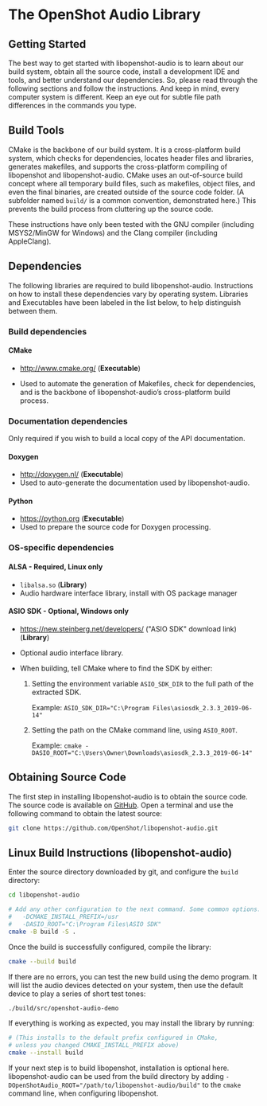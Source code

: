 # The OpenShot Audio Library

## Getting Started

The best way to get started with libopenshot-audio is to
learn about our build system, obtain all the source code,
install a development IDE and tools,
and better understand our dependencies.
So, please read through the following sections and follow the instructions.
And keep in mind, every computer system is different.
Keep an eye out for subtle file path differences in the commands you type.

## Build Tools

CMake is the backbone of our build system.
It is a cross-platform build system, which checks for dependencies,
locates header files and libraries, generates makefiles,
and supports the cross-platform compiling of libopenshot and libopenshot-audio.
CMake uses an out-of-source build concept where all temporary build files,
such as makefiles, object files, and even the final binaries,
are created outside of the source code folder.
(A subfolder named `build/` is a common convention, demonstrated here.)
This prevents the build process from cluttering up the source code.

These instructions have only been tested with
the GNU compiler (including MSYS2/MinGW for Windows)
and the Clang compiler (including AppleClang).

## Dependencies

The following libraries are required to build libopenshot-audio.
Instructions on how to install these dependencies vary by operating system.
Libraries and Executables have been labeled in the list below,
to help distinguish between them.

### Build dependencies

#### CMake

*   <http://www.cmake.org/> (**Executable**)

*   Used to automate the generation of Makefiles, check for dependencies,
    and is the backbone of libopenshot-audio’s cross-platform build process.

### Documentation dependencies

Only required if you wish to build a local copy of the API documentation.

#### Doxygen

*   <http://doxygen.nl/> (**Executable**)
*   Used to auto-generate the documentation used by libopenshot-audio.

#### Python

*   <https://python.org> (**Executable**)
*   Used to prepare the source code for Doxygen processing.

### OS-specific dependencies

#### ALSA - Required, Linux only

*   `libalsa.so` (**Library**)
*   Audio hardware interface library, install with OS package manager

#### ASIO SDK - Optional, Windows only

*   <https://new.steinberg.net/developers/> ("ASIO SDK" download link) (**Library**)

*   Optional audio interface library.

*   When building, tell CMake where to find the SDK by either:

    1.  Setting the environment variable `ASIO_SDK_DIR`
        to the full path of the extracted SDK.

        Example: `ASIO_SDK_DIR="C:\Program Files\asiosdk_2.3.3_2019-06-14"`

    2.  Setting the path on the CMake command line, using `ASIO_ROOT`.

        Example:
        `cmake -DASIO_ROOT="C:\Users\Owner\Downloads\asiosdk_2.3.3_2019-06-14"`

## Obtaining Source Code

The first step in installing libopenshot-audio is to obtain the source code.
The source code is available on
[GitHub](https://github.com/OpenShot/libopenshot-audio).
Open a terminal and use the following command to obtain the latest source:

```sh
git clone https://github.com/OpenShot/libopenshot-audio.git
```

## Linux Build Instructions (libopenshot-audio)

Enter the source directory downloaded by git, and configure the `build` directory:

```sh
cd libopenshot-audio

# Add any other configuration to the next command. Some common options:
#   -DCMAKE_INSTALL_PREFIX=/usr
#   -DASIO_ROOT="C:\Program Files\ASIO SDK"
cmake -B build -S .
```

Once the build is successfully configured, compile the library:

```sh
cmake --build build
```

If there are no errors, you can test the new build using the demo program.
It will list the audio devices detected on your system, then use the
default device to play a series of short test tones:

```sh
./build/src/openshot-audio-demo
```

If everything is working as expected, you may install the library by running:

```sh
# (This installs to the default prefix configured in CMake,
# unless you changed CMAKE_INSTALL_PREFIX above)
cmake --install build
```

If your next step is to build libopenshot, installation is optional here.
libopenshot-audio can be used from the build directory by adding
`-DOpenShotAudio_ROOT="/path/to/libopenshot-audio/build"`
to the `cmake` command line, when configuring libopenshot.

